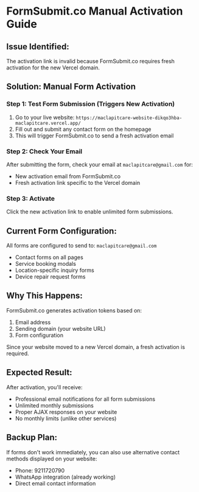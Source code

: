 # FormSubmit.co Manual Activation Guide

## Issue Identified:
The activation link is invalid because FormSubmit.co requires fresh activation for the new Vercel domain.

## Solution: Manual Form Activation

### Step 1: Test Form Submission (Triggers New Activation)
1. Go to your live website: `https://maclapitcare-website-dikqo3hba-maclapitcare.vercel.app/`
2. Fill out and submit any contact form on the homepage
3. This will trigger FormSubmit.co to send a fresh activation email

### Step 2: Check Your Email
After submitting the form, check your email at `maclapitcare@gmail.com` for:
- New activation email from FormSubmit.co
- Fresh activation link specific to the Vercel domain

### Step 3: Activate
Click the new activation link to enable unlimited form submissions.

## Current Form Configuration:
All forms are configured to send to: `maclapitcare@gmail.com`
- Contact forms on all pages
- Service booking modals
- Location-specific inquiry forms
- Device repair request forms

## Why This Happens:
FormSubmit.co generates activation tokens based on:
1. Email address
2. Sending domain (your website URL)
3. Form configuration

Since your website moved to a new Vercel domain, a fresh activation is required.

## Expected Result:
After activation, you'll receive:
- Professional email notifications for all form submissions
- Unlimited monthly submissions
- Proper AJAX responses on your website
- No monthly limits (unlike other services)

## Backup Plan:
If forms don't work immediately, you can also use alternative contact methods displayed on your website:
- Phone: 9211720790
- WhatsApp integration (already working)
- Direct email contact information